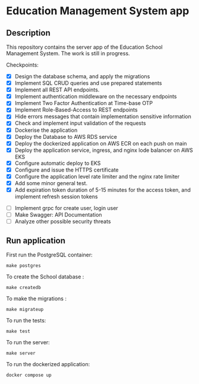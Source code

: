 # Education Management System app

## Description

This repository contains the server app of the Education School Management System. The work is still in progress.

Checkpoints:
* [x] Design the database schema, and apply the migrations
* [x] Implement SQL CRUD queries and use prepared statements
* [x] Implement all REST API endpoints.
* [x] Implement authentication middleware on the necessary endpoints
* [x] Implement Two Factor Authentication at Time-base OTP
* [x] Implement Role-Based-Access to REST endpoints
* [x] Hide errors messages that contain  implementation sensitive information
* [x] Check and implement input validation of the requests
* [x] Dockerise the application
* [x] Deploy the Database to AWS RDS service
* [x] Deploy the dockerized application on AWS ECR on each push on main
* [x] Deploy the application service, ingress, and nginx lode balancer on AWS EKS
* [x] Configure automatic deploy to EKS
* [x] Configure and issue the HTTPS certificate
* [x] Configure the application level rate limiter and the nginx rate limiter
* [x] Add some minor general test.
* [x] Add expiration token duration of 5-15  minutes for the access token, and implement refresh session tokens
- [ ] Implement grpc for create user, login user
- [ ] Make Swagger: API Documentation
- [ ] Analyze other possible security threats

## Run application

First run the PostgreSQL container:
 
 `make postgres`
 
To create the School database :
 
 `make createdb`
 
 To make the migrations :
 
 `make migrateup`
 
 To run the tests:
 
 `make test`

To run the server:
 
 `make server`

To run the dockerized application:
 
 `docker compose up`


